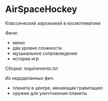 # AirSpaceHockey
Классический аэрохоккей в космотематике

Фичи:
- меню
- два уровня сложности
- музыкальное сопровождение
- история игр

Сборка: requirements.txt

Из недоделанных фич:
- планета в центре, менающая гравитацию
- оружие для уничтожения планеты
